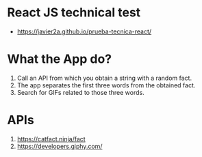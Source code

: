 # React JS technical test

* https://javier2a.github.io/prueba-tecnica-react/

# What the App do?

1. Call an API from which you obtain a string with a random fact.
2. The app separates the first three words from the obtained fact.
3. Search for GIFs related to those three words.

# APIs
1. https://catfact.ninja/fact
2. https://developers.giphy.com/
